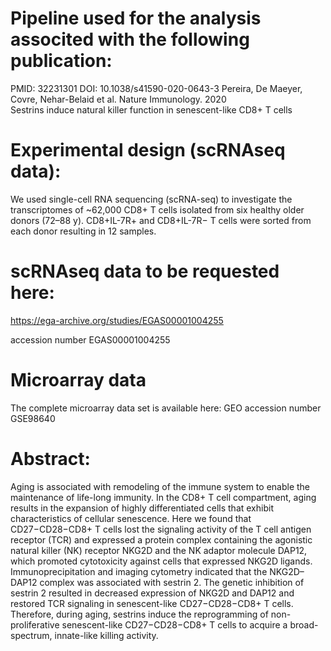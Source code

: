 # Pipeline used for the analysis associted with the following publication:  

PMID: 32231301 DOI: 10.1038/s41590-020-0643-3
Pereira, De Maeyer, Covre, Nehar-Belaid et al.  Nature Immunology. 2020   
Sestrins induce natural killer function in senescent-like CD8+ T cells


# Experimental design (scRNAseq data):

We used single-cell RNA sequencing (scRNA-seq) to investigate the transcriptomes of ~62,000 CD8+ T cells isolated from six healthy older donors (72–88 y). 
CD8+IL-7R+ and CD8+IL-7R− T cells were sorted from each donor resulting in 12 samples. 

# scRNAseq data to be requested here: 
https://ega-archive.org/studies/EGAS00001004255

accession number EGAS00001004255

# Microarray data 
The complete microarray data set is available here: GEO accession number GSE98640


# Abstract:   

Aging is associated with remodeling of the immune system to enable the maintenance of life-long immunity. In the CD8+ T cell
compartment, aging results in the expansion of highly differentiated cells that exhibit characteristics of cellular senescence. Here
we found that CD27−CD28−CD8+ T cells lost the signaling activity of the T cell antigen receptor (TCR) and expressed a protein
complex containing the agonistic natural killer (NK) receptor NKG2D and the NK adaptor molecule DAP12, which promoted cytotoxicity
against cells that expressed NKG2D ligands. Immunoprecipitation and imaging cytometry indicated that the NKG2D–
DAP12 complex was associated with sestrin 2. The genetic inhibition of sestrin 2 resulted in decreased expression of NKG2D and
DAP12 and restored TCR signaling in senescent-like CD27−CD28−CD8+ T cells. Therefore, during aging, sestrins induce the reprogramming
of non-proliferative senescent-like CD27−CD28−CD8+ T cells to acquire a broad-spectrum, innate-like killing activity.
